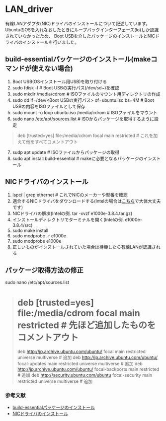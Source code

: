 # LAN_driver
有線LANアダプタ(NIC)ドライバのインストールについて記述しています。<br>
UbuntuのOSを入れなおしたときにループバックインターフェース(lo)しか認識されていなかったため、
Boot USBを介したパッケージのインストールとNICドライバのインストールを行いました。


## build-essentialパッケージのインストール(makeコマンドが使えない場合)
1. Boot USB(OSインストール用USB)を取り付ける
2. sudo fdisk -l # Boot USBの実行パス(/dev/sd~)を確認
3. sudo mkdir /media/cdrom # ISOファイルのマウント用ディレクトリの作成
4. sudo dd if=/dev/<Boot USBの実行パス> of=ubuntu.iso bs=4M # Boot USBの内容をISOファイルとして保存
5. sudo mount -o loop ubuntu.iso /media/cdrom # ISOファイルをマウント
6. sudo nano /etc/apt/sources.list # ISOからパッケージを取得するように設定
> deb [trusted=yes] file:/media/cdrom focal main restricted # これを加えて他をすべてコメントアウト
7. sudp apt update # ISOファイルからパッケージの取得
8. sudo apt install build-essential # makeに必要となるパッケージのインストール


## NICドライバのインストール
1. lspci | grep ethernet # これでNICのメーカーや型番を確認
2. 適合するNICドライバをダウンロードする(Intelの場合は[こちら](https://www.intel.com/content/www/us/en/download/14611/15817/intel-network-adapter-driver-for-pcie-intel-gigabit-ethernet-network-connections-under-linux-final-release.html)で大体大丈夫です)
3. NICドライバの解凍(Intelの例. tar -xvzf e1000e-3.8.4.tar.gz)
4. インストールディレクトリでターミナルを開く(Intelの例. e1000e-3.8.4/src)
5. sudo make install
6. sudo modprobe -r e1000e
7. sudo modprobe e1000e
8. 正しいものがインストールされていた場合は待機したら有線LANが認識される


## パッケージ取得方法の修正
sudo nano /etc/apt/sources.list
> # deb [trusted=yes] file:/media/cdrom focal main restricted # 先ほど追加したものをコメントアウト
> deb http://jp.archive.ubuntu.com/ubuntu/ focal main restricted universe multiverse # 追加
> deb http://jp.archive.ubuntu.com/ubuntu/ focal-updates main restricted universe multiverse # 追加
> deb http://jp.archive.ubuntu.com/ubuntu/ focal-backports main restricted # 追加
> deb http://security.ubuntu.com/ubuntu focal-security main restricted universe multiverse # 追加


### 参考文献
- [build-essentialパッケージのインストール](https://anamorphosis.net/tech/apt-install-build-essential%E3%82%92boot-usb%E3%81%8B%E3%82%89%E3%82%AA%E3%83%95%E3%83%A9%E3%82%A4%E3%83%B3%E3%81%A7%E8%A1%8C%E3%81%86%EF%BC%88ubuntu18-04%EF%BC%89/)
- [NICドライバのインストール](https://qiita.com/hatt0519/items/06ac708f08d9570f2b93)